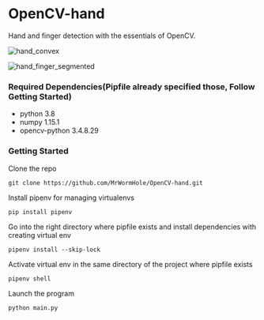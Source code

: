 # OpenCV-hand
Hand and finger detection with the essentials of OpenCV.

![hand_convex](https://user-images.githubusercontent.com/22800416/75274819-92943c80-5814-11ea-821b-6636bc5ad5ee.png)

![hand_finger_segmented](https://user-images.githubusercontent.com/22800416/81083713-d24e6300-8eec-11ea-9629-7aed90750330.png)

### Required Dependencies(Pipfile already specified those, Follow Getting Started)
* python 3.8
* numpy 1.15.1
* opencv-python 3.4.8.29

### Getting Started
Clone the repo
```
git clone https://github.com/MrWormHole/OpenCV-hand.git
```
Install pipenv for managing virtualenvs
```
pip install pipenv
```
Go into the right directory where pipfile exists and install dependencies with creating virtual env
```
pipenv install --skip-lock
```
Activate virtual env in the same directory of the project where pipfile exists
```
pipenv shell
```
Launch the program
```
python main.py
```


